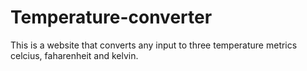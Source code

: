 # Temperature-converter
This is a website that converts any input to three temperature metrics celcius, faharenheit and kelvin.
